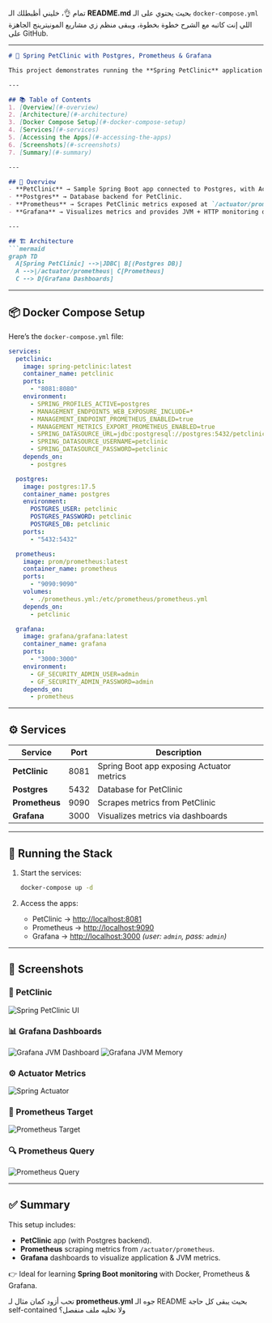 تمام 👌، خليني أظبطلك الـ **README.md** بحيث يحتوي على الـ `docker-compose.yml` اللي إنت كاتبه مع الشرح خطوة بخطوة، ويبقى منظم زي مشاريع المونيترينج الجاهزة على GitHub.

---

````markdown
# 🐾 Spring PetClinic with Postgres, Prometheus & Grafana

This project demonstrates running the **Spring PetClinic** application with a **Postgres database**, monitored by **Prometheus** and **Grafana**, all orchestrated using **Docker Compose**.

---

## 📚 Table of Contents
1. [Overview](#-overview)  
2. [Architecture](#-architecture)  
3. [Docker Compose Setup](#-docker-compose-setup)  
4. [Services](#-services)  
5. [Accessing the Apps](#-accessing-the-apps)  
6. [Screenshots](#-screenshots)  
7. [Summary](#-summary)  

---

## 🔎 Overview
- **PetClinic** → Sample Spring Boot app connected to Postgres, with Actuator + Prometheus metrics enabled.  
- **Postgres** → Database backend for PetClinic.  
- **Prometheus** → Scrapes PetClinic metrics exposed at `/actuator/prometheus`.  
- **Grafana** → Visualizes metrics and provides JVM + HTTP monitoring dashboards.  

---

## 🏗️ Architecture
```mermaid
graph TD
  A[Spring PetClinic] -->|JDBC| B[(Postgres DB)]
  A -->|/actuator/prometheus| C[Prometheus]
  C --> D[Grafana Dashboards]
````

---

## 📦 Docker Compose Setup

Here’s the `docker-compose.yml` file:

```yaml
services:
  petclinic:
    image: spring-petclinic:latest
    container_name: petclinic
    ports:
      - "8081:8080"
    environment:
      - SPRING_PROFILES_ACTIVE=postgres
      - MANAGEMENT_ENDPOINTS_WEB_EXPOSURE_INCLUDE=*
      - MANAGEMENT_ENDPOINT_PROMETHEUS_ENABLED=true
      - MANAGEMENT_METRICS_EXPORT_PROMETHEUS_ENABLED=true
      - SPRING_DATASOURCE_URL=jdbc:postgresql://postgres:5432/petclinic
      - SPRING_DATASOURCE_USERNAME=petclinic
      - SPRING_DATASOURCE_PASSWORD=petclinic
    depends_on:
      - postgres

  postgres:
    image: postgres:17.5
    container_name: postgres
    environment:
      POSTGRES_USER: petclinic
      POSTGRES_PASSWORD: petclinic
      POSTGRES_DB: petclinic
    ports:
      - "5432:5432"

  prometheus:
    image: prom/prometheus:latest
    container_name: prometheus
    ports:
      - "9090:9090"
    volumes:
      - ./prometheus.yml:/etc/prometheus/prometheus.yml
    depends_on:
      - petclinic

  grafana:
    image: grafana/grafana:latest
    container_name: grafana
    ports:
      - "3000:3000"
    environment:
      - GF_SECURITY_ADMIN_USER=admin
      - GF_SECURITY_ADMIN_PASSWORD=admin
    depends_on:
      - prometheus
```

---

## ⚙️ Services

| Service        | Port | Description                               |
| -------------- | ---- | ----------------------------------------- |
| **PetClinic**  | 8081 | Spring Boot app exposing Actuator metrics |
| **Postgres**   | 5432 | Database for PetClinic                    |
| **Prometheus** | 9090 | Scrapes metrics from PetClinic            |
| **Grafana**    | 3000 | Visualizes metrics via dashboards         |

---

## 🚀 Running the Stack

1. Start the services:

   ```bash
   docker-compose up -d
   ```

2. Access the apps:

   * PetClinic → [http://localhost:8081](http://localhost:8081)
   * Prometheus → [http://localhost:9090](http://localhost:9090)
   * Grafana → [http://localhost:3000](http://localhost:3000) *(user: `admin`, pass: `admin`)*

---

## 📸 Screenshots

### 🐶 PetClinic

![Spring PetClinic UI](spring.png)

### 📊 Grafana Dashboards

![Grafana JVM Dashboard](dashboard1.png)
![Grafana JVM Memory](dashboard2.jpg)

### ⚙️ Actuator Metrics

![Spring Actuator](actuator.png)

### 🎯 Prometheus Target

![Prometheus Target](target.png)

### 🔍 Prometheus Query

![Prometheus Query](query.png)

---

## ✅ Summary

This setup includes:

* **PetClinic** app (with Postgres backend).
* **Prometheus** scraping metrics from `/actuator/prometheus`.
* **Grafana** dashboards to visualize application & JVM metrics.

👉 Ideal for learning **Spring Boot monitoring** with Docker, Prometheus & Grafana.

تحب أزود كمان مثال لـ **prometheus.yml** جوه الـ README بحيث يبقى كل حاجة self-contained ولا تخليه ملف منفصل؟
```
